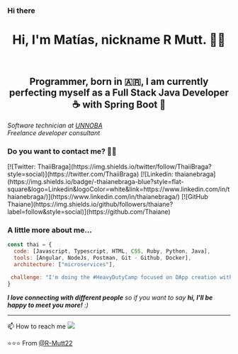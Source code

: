 ### Hi there 
<div align="center">
  <h1>Hi, I'm Matías, nickname R Mutt. 👋🏻</h1><br>
  <h2>Programmer, born in 🇦🇷, I am currently perfecting myself as a Full Stack Java Developer ☕ with Spring Boot 🍃</h2>
  </div>

<p><em>Software technician at <a href="https://unnoba.edu.ar/">UNNOBA</a></br>Freelance developer consultant </em></p>

<h3>Do you want to contact me? 🤝🏻</h3>
[![Twitter: ThaiiBraga](https://img.shields.io/twitter/follow/ThaiiBraga?style=social)](https://twitter.com/ThaiiBraga)
[![Linkedin: thaianebraga](https://img.shields.io/badge/-thaianebraga-blue?style=flat-square&logo=Linkedin&logoColor=white&link=https://www.linkedin.com/in/thaianebraga/)](https://www.linkedin.com/in/thaianebraga/)
[![GitHub Thaiane](https://img.shields.io/github/followers/thaiane?label=follow&style=social)](https://github.com/Thaiane)




### A little more about me...  

```javascript
const thai = {
  code: [Javascript, Typescript, HTML, CSS, Ruby, Python, Java],
  tools: [Angular, NodeJs, Postman, Git - Github, Docker],
  architecture: ["microservices"],

 challenge: "I'm doing the #HeavyDutyCamp focused on DApp creation with the Solana network, react and typing"
}
```
<em><b>I love connecting with different people</b> so if you want to say <b>hi, I'll be happy to meet you more!</b> :)</em>

---
📫 How to reach me 
<a href = "mailto:matiaszelarayan87@gmail.com"><img src="https://img.shields.io/badge/-Gmail-%23333?style=for-the-badge&logo=gmail&logoColor=white" target="_blank"></a>
 
⭐️⭐️⭐️ From [@R-Mutt22](https://github.com/R-Mutt22)

<!--
**R-Mutt22/R-Mutt22** is a ✨ _special_ ✨ repository because its `README.md` (this file) appears on your GitHub profile.

Here are some ideas to get you started:

- 🔭 I’m currently working on ...
- 🌱 I’m currently learning ...
- 👯 I’m looking to collaborate on ...
- 🤔 I’m looking for help with ...
- 💬 Ask me about ...
- 📫 How to reach me: ...
- 😄 Pronouns: ...
- ⚡ Fun fact: ...
-->
